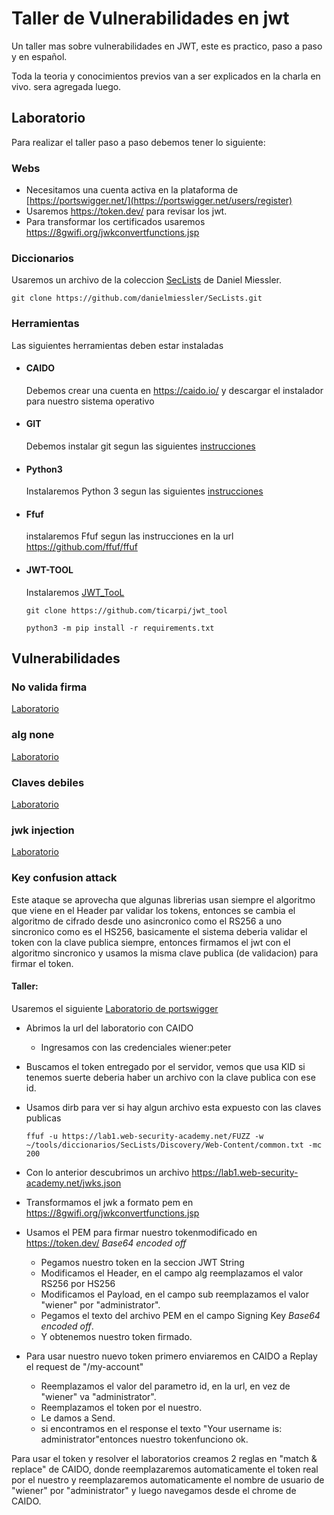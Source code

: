 # Taller de Vulnerabilidades en jwt

Un taller mas sobre vulnerabilidades en JWT, este es practico, paso a paso y en español.

Toda la teoria y conocimientos previos van a ser explicados en la charla en vivo. sera agregada luego.

## Laboratorio

Para realizar el taller paso a paso debemos tener lo siguiente:

### Webs

 - Necesitamos una cuenta activa en la plataforma de [https://portswigger.net/](https://portswigger.net/users/register)
 - Usaremos https://token.dev/ para revisar los jwt.
 - Para transformar los certificados usaremos <https://8gwifi.org/jwkconvertfunctions.jsp>

### Diccionarios
Usaremos un archivo de la coleccion  [SecLists](https://github.com/danielmiessler/SecLists) de Daniel Miessler.

`git clone https://github.com/danielmiessler/SecLists.git`


### Herramientas

Las siguientes herramientas deben estar instaladas

- #### CAIDO

	Debemos crear una cuenta en <https://caido.io/> y descargar el instalador para nuestro sistema operativo

- #### GIT

	Debemos instalar git segun las siguientes [instrucciones](https://git-scm.com/book/en/v2/Getting-Started-Installing-Git)

- #### Python3

	Instalaremos Python 3 segun las siguientes [instrucciones](https://www.python.org/downloads/)

- #### Ffuf
	instalaremos Ffuf segun las instrucciones en la url <https://github.com/ffuf/ffuf>


- #### JWT-TOOL 

	Instalaremos [JWT_TooL](https://github.com/ticarpi/jwt_tool)

	`git clone https://github.com/ticarpi/jwt_tool`

	`python3 -m pip install -r requirements.txt`

## Vulnerabilidades

### No valida firma

[Laboratorio](https://portswigger.net/web-security/jwt/lab-jwt-authentication-bypass-via-unverified-signature)

### alg none

[Laboratorio](https://portswigger.net/web-security/jwt/lab-jwt-authentication-bypass-via-flawed-signature-verification)

### Claves debiles

[Laboratorio](https://portswigger.net/web-security/jwt/lab-jwt-authentication-bypass-via-weak-signing-key)

### jwk injection

[Laboratorio](https://portswigger.net/web-security/jwt/lab-jwt-authentication-bypass-via-jwk-header-injection)


### Key confusion attack

Este ataque se aprovecha que algunas librerias usan siempre el algoritmo que viene en el Header par validar los tokens, entonces se cambia el algoritmo de cifrado desde uno asincronico como el RS256 a uno sincronico como es el HS256, basicamente el sistema deberia validar el token con la clave publica siempre, entonces firmamos el jwt con el algoritmo sincronico y usamos la misma clave publica (de validacion) para firmar el token.

#### Taller:

 Usaremos el siguiente [Laboratorio de portswigger](https://portswigger.net/web-security/jwt/algorithm-confusion/lab-jwt-authentication-bypass-via-algorithm-confusion)

- Abrimos la url del laboratorio con CAIDO
	- Ingresamos con las credenciales wiener:peter
- Buscamos el token entregado por el servidor, vemos que usa KID si tenemos suerte  deberia haber un archivo con la clave publica con ese id.
- Usamos dirb para ver si hay algun archivo esta expuesto con las claves publicas 

	`ffuf -u https://lab1.web-security-academy.net/FUZZ -w ~/tools/diccionarios/SecLists/Discovery/Web-Content/common.txt -mc 200`

- Con lo anterior descubrimos un archivo https://lab1.web-security-academy.net/jwks.json

- Transformamos el jwk a formato pem en <https://8gwifi.org/jwkconvertfunctions.jsp>

- Usamos el PEM para firmar nuestro tokenmodificado en <https://token.dev/> 
*Base64 encoded off*
	- Pegamos nuestro token en la seccion JWT String
	- Modificamos el Header, en el campo alg reemplazamos el valor RS256 por HS256
	- Modificamos el Payload, en el campo sub reemplazamos el valor "wiener" por "administrator".
	- Pegamos el texto del archivo PEM en el campo Signing Key *Base64 encoded off*.
	- Y obtenemos nuestro token firmado.

- Para usar nuestro nuevo token primero enviaremos en CAIDO a Replay el request de "/my-account"
	- Reemplazamos el valor del parametro id, en la url, en vez de "wiener" va "administrator".
	- Reemplazamos el token por el nuestro.
	- Le damos a Send.
	- si encontramos en el response el texto "Your username is: administrator"entonces nuestro tokenfunciono ok.

Para usar el token y resolver el laboratorios creamos 2 reglas en "match & replace" de CAIDO, donde reemplazaremos automaticamente el token real por el nuestro y reemplazaremos automaticamente el nombre de usuario de "wiener" por "administrator" y luego navegamos desde el chrome de CAIDO.
